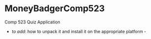 # MoneyBadgerComp523
Comp 523 Quiz Application

- *to add*: how to unpack it and install it on the appropriate platform -
